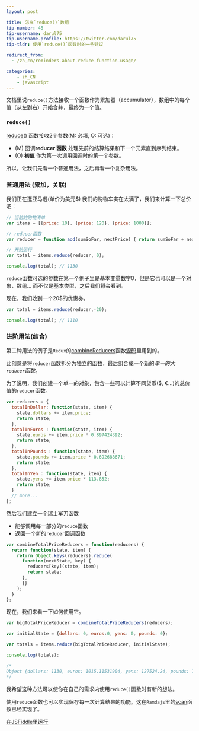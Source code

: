 ```yaml
---
layout: post

title: 怎样`reduce()`数组
tip-number: 48
tip-username: darul75
tip-username-profile: https://twitter.com/darul75
tip-tldr: 使用`reduce()`函数时的一些建议

redirect_from:
  - /zh_cn/reminders-about-reduce-function-usage/

categories:
    - zh_CN
    - javascript
---
```


文档里说`reduce()`方法接收一个函数作为累加器（accumulator），数组中的每个值（从左到右）开始合并，最终为一个值。

### `reduce()`

[reduce()](https://developer.mozilla.org/zh-CN/docs/Web/JavaScript/Reference/Global_Objects/Array/Reduce) 函数接收2个参数(M: 必填, O: 可选)：

- (M) 回调**reducer 函数** 处理先前的结算结果和下一个元素直到序列结束。
- (O) **初值** 作为第一次调用回调时的第一个参数。

所以，让我们先看一个普通用法，之后再看一个复杂用法。

### 普通用法 (累加，关联)

我们正在逛亚马逊(单价为美元$) 我们的购物车实在太满了，我们来计算一下总价吧：

```javascript
// 当前的购物清单
var items = [{price: 10}, {price: 120}, {price: 1000}];

// reducer函数
var reducer = function add(sumSoFar, nextPrice) { return sumSoFar + nextPrice.price; };

// 开始运行
var total = items.reduce(reducer, 0);

console.log(total); // 1130
```

`reduce`函数可选的参数在第一个例子里是基本变量数字0，但是它也可以是一个对象，数组... 而不仅是基本类型，之后我们将会看到。

现在，我们收到一个20$的优惠券。

```javascript
var total = items.reduce(reducer,-20);

console.log(total); // 1110
```

### 进阶用法(结合)

第二种用法的例子是`Redux`的[combineReducers](http://redux.js.org/docs/api/combineReducers.html)函数[源码](https://github.com/reactjs/redux/blob/master/src/combineReducers.js#L93)里用到的。

此创意是将`reducer`函数拆分为独立的函数，最后组合成一个新的*单一的大`reducer`函数*。 

为了说明，我们创建一个单一的对象，包含一些可以计算不同货币($, €...)的总价值的`reducer`函数。

```javascript
var reducers = {
  totalInDollar: function(state, item) {
    state.dollars += item.price;
    return state;
  },
  totalInEuros : function(state, item) {
    state.euros += item.price * 0.897424392;
    return state;
  },
  totalInPounds : function(state, item) {
    state.pounds += item.price * 0.692688671;
    return state;
  },
  totalInYen : function(state, item) {
    state.yens += item.price * 113.852;
    return state;
  }
  // more...
};
```

然后我们建立一个瑞士军刀函数 

- 能够调用每一部分的`reduce`函数
- 返回一个新的`reducer`回调函数

```javascript
var combineTotalPriceReducers = function(reducers) {
  return function(state, item) {
    return Object.keys(reducers).reduce(
      function(nextState, key) {
        reducers[key](state, item);
        return state;
      },
      {}      
    );
  }
};
```

现在，我们来看一下如何使用它。

```javascript
var bigTotalPriceReducer = combineTotalPriceReducers(reducers);

var initialState = {dollars: 0, euros:0, yens: 0, pounds: 0};

var totals = items.reduce(bigTotalPriceReducer, initialState);

console.log(totals);

/*
Object {dollars: 1130, euros: 1015.11531904, yens: 127524.24, pounds: 785.81131152}
*/
```

我希望这种方法可以使你在自己的需求内使用`reduce()`函数时有新的想法。

使用`reduce`函数也可以实现保存每一次计算结果的功能。这在`Ramdajs`里的[scan](http://ramdajs.com/docs/#scan)函数已经实现了。

[在JSFiddle里运行](https://jsfiddle.net/darul75/81tgt0cd/)
